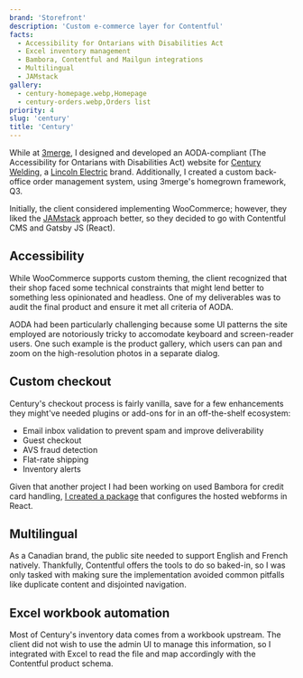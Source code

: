 ```yaml
---
brand: 'Storefront'
description: 'Custom e-commerce layer for Contentful'
facts:
  - Accessibility for Ontarians with Disabilities Act
  - Excel inventory management
  - Bambora, Contentful and Mailgun integrations
  - Multilingual
  - JAMstack
gallery:
  - century-homepage.webp,Homepage
  - century-orders.webp,Orders list
priority: 4
slug: 'century'
title: 'Century'
---
```


While at [3merge](https://3merge.ca/), I designed and
developed an AODA-compliant (The Accessibility for Ontarians
with Disabilities Act) website for
[Century Welding](https://centurywelding.ca), a
[Lincoln Electric](https://www.lincolnelectric.com/en)
brand. Additionally, I created a custom back-office order
management system, using 3merge's homegrown framework, Q3.

Initially, the client considered implementing WooCommerce;
however, they liked the [JAMstack](https://jamstack.org/)
approach better, so they decided to go with Contentful CMS
and Gatsby JS (React).

## Accessibility

While WooCommerce supports custom theming, the client
recognized that their shop faced some technical constraints
that might lend better to something less opinionated and
headless. One of my deliverables was to audit the final
product and ensure it met all criteria of AODA.

AODA had been particularly challenging because some UI
patterns the site employed are notoriously tricky to
accomodate keyboard and screen-reader users. One such
example is the product gallery, which users can pan and zoom
on the high-resolution photos in a separate dialog.

## Custom checkout

Century's checkout process is fairly vanilla, save for a few
enhancements they might've needed plugins or add-ons for in
an off-the-shelf ecosystem:

- Email inbox validation to prevent spam and improve
  deliverability
- Guest checkout
- AVS fraud detection
- Flat-rate shipping
- Inventory alerts

Given that another project I had been working on used
Bambora for credit card handling,
[I created a package](https://github.com/MikeIbberson/bambora)
that configures the hosted webforms in React.

## Multilingual

As a Canadian brand, the public site needed to support
English and French natively. Thankfully, Contentful offers
the tools to do so baked-in, so I was only tasked with
making sure the implementation avoided common pitfalls like
duplicate content and disjointed navigation.

## Excel workbook automation

Most of Century's inventory data comes from a workbook
upstream. The client did not wish to use the admin UI to
manage this information, so I integrated with Excel to read
the file and map accordingly with the Contentful product
schema.
